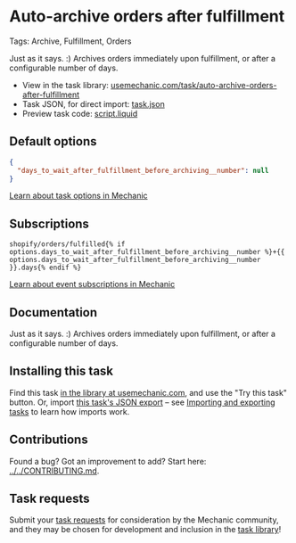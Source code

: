 # Auto-archive orders after fulfillment

Tags: Archive, Fulfillment, Orders

Just as it says. :) Archives orders immediately upon fulfillment, or after a configurable number of days.

* View in the task library: [usemechanic.com/task/auto-archive-orders-after-fulfillment](https://usemechanic.com/task/auto-archive-orders-after-fulfillment)
* Task JSON, for direct import: [task.json](../../tasks/auto-archive-orders-after-fulfillment.json)
* Preview task code: [script.liquid](./script.liquid)

## Default options

```json
{
  "days_to_wait_after_fulfillment_before_archiving__number": null
}
```

[Learn about task options in Mechanic](https://docs.usemechanic.com/article/471-task-options)

## Subscriptions

```liquid
shopify/orders/fulfilled{% if options.days_to_wait_after_fulfillment_before_archiving__number %}+{{ options.days_to_wait_after_fulfillment_before_archiving__number }}.days{% endif %}
```

[Learn about event subscriptions in Mechanic](https://docs.usemechanic.com/article/408-subscriptions)

## Documentation

Just as it says. :) Archives orders immediately upon fulfillment, or after a configurable number of days.

## Installing this task

Find this task [in the library at usemechanic.com](https://usemechanic.com/task/auto-archive-orders-after-fulfillment), and use the "Try this task" button. Or, import [this task's JSON export](../../tasks/auto-archive-orders-after-fulfillment.json) – see [Importing and exporting tasks](https://docs.usemechanic.com/article/505-importing-and-exporting-tasks) to learn how imports work.

## Contributions

Found a bug? Got an improvement to add? Start here: [../../CONTRIBUTING.md](../../CONTRIBUTING.md).

## Task requests

Submit your [task requests](https://mechanic.canny.io/task-requests) for consideration by the Mechanic community, and they may be chosen for development and inclusion in the [task library](https://tasks.mechanic.dev/)!
